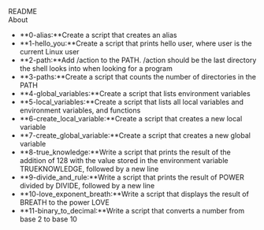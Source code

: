 README<br>
About<br>
- **0-alias:**Create a script that creates an alias
- **1-hello_you:**Create a script that prints hello user, where user is the current Linux user
- **2-path:**Add /action to the PATH. /action should be the last directory the shell looks into when looking for a program
- **3-paths:**Create a script that counts the number of directories in the PATH
- **4-global_variables:**Create a script that lists environment variables
- **5-local_variables:**Create a script that lists all local variables and environment variables, and functions
- **6-create_local_variable:**Create a script that creates a new local variable
- **7-create_global_variable:**Create a script that creates a new global variable
- **8-true_knowledge:**Write a script that prints the result of the addition of 128 with the value stored in the environment variable TRUEKNOWLEDGE, followed by a new line
- **9-divide_and_rule:**Write a script that prints the result of POWER divided by DIVIDE, followed by a new line
- **10-love_exponent_breath:**Write a script that displays the result of BREATH to the power LOVE
- **11-binary_to_decimal:**Write a script that converts a number from base 2 to base 10
